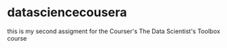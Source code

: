 # datasciencecousera

this is my second assigment for the Courser's The Data Scientist's Toolbox course
